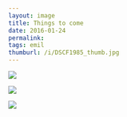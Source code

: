 ```yaml
---
layout: image
title: Things to come
date: 2016-01-24
permalink: 
tags: emil
thumburl: /i/DSCF1985_thumb.jpg
---
```


![]({{site.url}}/i/DSCF1984_thumb.jpg)

![]({{site.url}}/i/DSCF1985_thumb.jpg)

![]({{site.url}}/i/DSCF1986_thumb.jpg)

